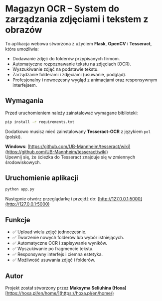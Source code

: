 
# Magazyn OCR – System do zarządzania zdjęciami i tekstem z obrazów

To aplikacja webowa stworzona z użyciem **Flask**, **OpenCV** i **Tesseract**, która umożliwia:
- Dodawanie zdjęć do folderów przypisanych firmom.
- Automatyczne rozpoznawanie tekstu na zdjęciach (OCR).
- Wyszukiwanie zdjęć na podstawie tekstu.
- Zarządzanie folderami i zdjęciami (usuwanie, podgląd).
- Profesjonalny i nowoczesny wygląd z animacjami oraz responsywnym interfejsem.

## Wymagania

Przed uruchomieniem należy zainstalować wymagane biblioteki:

```bash
pip install -r requirements.txt
```

Dodatkowo musisz mieć zainstalowany **Tesseract-OCR** z językiem `pol` (polski).

**Windows**: [https://github.com/UB-Mannheim/tesseract/wiki](https://github.com/UB-Mannheim/tesseract/wiki)  
Upewnij się, że ścieżka do Tesseract znajduje się w zmiennych środowiskowych.

## Uruchomienie aplikacji

```bash
python app.py
```

Następnie otwórz przeglądarkę i przejdź do: [http://127.0.0.1:5000](http://127.0.0.1:5000)

## Funkcje

- ✅ Upload wielu zdjęć jednocześnie.
- ✅ Tworzenie nowych folderów lub wybór istniejących.
- ✅ Automatyczne OCR i zapisywanie wyników.
- ✅ Wyszukiwanie po fragmencie tekstu.
- ✅ Responsywny interfejs i ciemna estetyka.
- ✅ Możliwość usuwania zdjęć i folderów.

## Autor

Projekt został stworzony przez **Maksyma Seliuhina (Hoxa)**  
[https://hoxa.pl/en/home/](https://hoxa.pl/en/home/)
